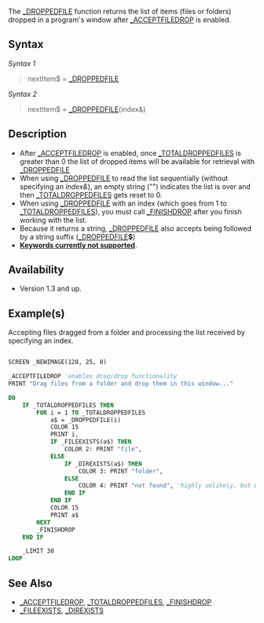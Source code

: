 The [_DROPPEDFILE](_DROPPEDFILE) function returns the list of items (files or folders) dropped in a program's window after [_ACCEPTFILEDROP](_ACCEPTFILEDROP) is enabled.

## Syntax

*Syntax 1*

> nextItem$ = [_DROPPEDFILE](_DROPPEDFILE)

*Syntax 2*

> nextItem$ = [_DROPPEDFILE](_DROPPEDFILE)(index&)

## Description

* After [_ACCEPTFILEDROP](_ACCEPTFILEDROP) is enabled, once [_TOTALDROPPEDFILES](_TOTALDROPPEDFILES) is greater than 0 the list of dropped items will be available for retrieval with [_DROPPEDFILE](_DROPPEDFILE)
* When using [_DROPPEDFILE](_DROPPEDFILE) to read the list sequentially (without specifying an *index&*), an empty string ("") indicates the list is over and then [_TOTALDROPPEDFILES](_TOTALDROPPEDFILES) gets reset to 0.
* When using [_DROPPEDFILE](_DROPPEDFILE) with an index (which goes from 1 to [_TOTALDROPPEDFILES](_TOTALDROPPEDFILES)), you must call [_FINISHDROP](_FINISHDROP) after you finish working with the list.
* Because it returns a string, [_DROPPEDFILE](_DROPPEDFILE) also accepts being followed by a string suffix ([_DROPPEDFILE](_DROPPEDFILE)**$**)
* **[Keywords currently not supported](Keywords-currently-not-supported-by-QB64)**.

## Availability

* Version 1.3 and up.

## Example(s)

Accepting files dragged from a folder and processing the list received by specifying an index. 

```vb

SCREEN _NEWIMAGE(128, 25, 0)

_ACCEPTFILEDROP 'enables drag/drop functionality
PRINT "Drag files from a folder and drop them in this window..."

DO
    IF _TOTALDROPPEDFILES THEN
        FOR i = 1 TO _TOTALDROPPEDFILES
            a$ = _DROPPEDFILE(i)
            COLOR 15
            PRINT i,
            IF _FILEEXISTS(a$) THEN
                COLOR 2: PRINT "file",
            ELSE
                IF _DIREXISTS(a$) THEN
                    COLOR 3: PRINT "folder",
                ELSE
                    COLOR 4: PRINT "not found", 'highly unlikely, but who knows?
                END IF
            END IF
            COLOR 15
            PRINT a$
        NEXT
        _FINISHDROP
    END IF

    _LIMIT 30
LOOP

```

## See Also

* [_ACCEPTFILEDROP](_ACCEPTFILEDROP), [_TOTALDROPPEDFILES](_TOTALDROPPEDFILES), [_FINISHDROP](_FINISHDROP)
* [_FILEEXISTS](_FILEEXISTS), [_DIREXISTS](_DIREXISTS)
